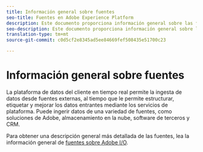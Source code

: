```yaml
---
title: Información general sobre fuentes
seo-title: Fuentes en Adobe Experience Platform
description: Este documento proporciona información general sobre las fuentes en la plataforma de datos del cliente en tiempo real
seo-description: Este documento proporciona información general sobre las fuentes en la plataforma de datos del cliente en tiempo real
translation-type: tm+mt
source-git-commit: c0d5cf2e8345ad5ee84669fef508435e51700c23

---
```



# Información general sobre fuentes

La plataforma de datos del cliente en tiempo real permite la ingesta de datos desde fuentes externas, al tiempo que le permite estructurar, etiquetar y mejorar los datos entrantes mediante los servicios de plataforma. Puede ingerir datos de una variedad de fuentes, como soluciones de Adobe, almacenamiento en la nube, software de terceros y CRM.

Para obtener una descripción general más detallada de las fuentes, lea la información general de [fuentes sobre Adobe I/O](https://www.adobe.io/apis/experienceplatform/home/data-ingestion/data-ingestion-services.html#!api-specification/markdown/narrative/technical_overview/acp_connectors_overview/acp-connectors-overview.md).
